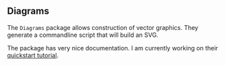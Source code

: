 ## Diagrams

The `Diagrams` package allows construction of vector graphics. They generate a commandline script that will build an SVG. 

The package has very nice documentation. I am currently working on their [quickstart tutorial](http://projects.haskell.org/diagrams/doc/quickstart.html).
